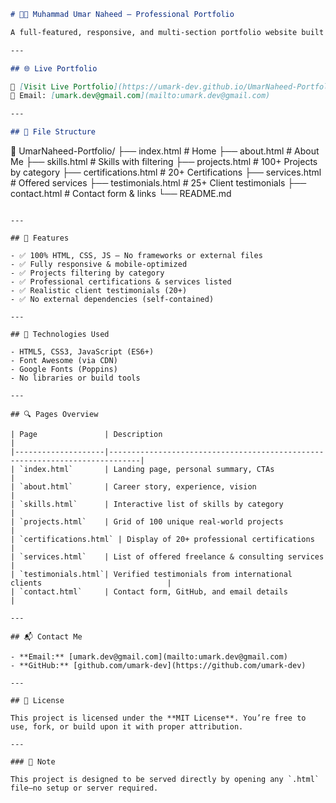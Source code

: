 ```markdown
# 👨‍💻 Muhammad Umar Naheed – Professional Portfolio

A full-featured, responsive, and multi-section portfolio website built using only **HTML**, **CSS**, and **JavaScript**. It highlights my expertise across web & mobile development, AI integrations, DevOps practices, and visual design—showcasing 100+ real-world projects, certifications, and testimonials.

---

## 🌐 Live Portfolio

🔗 [Visit Live Portfolio](https://umark-dev.github.io/UmarNaheed-Portfolio)  
📧 Email: [umark.dev@gmail.com](mailto:umark.dev@gmail.com)

---

## 📁 File Structure

```

📂 UmarNaheed-Portfolio/
├── index.html              # Home
├── about.html              # About Me
├── skills.html             # Skills with filtering
├── projects.html           # 100+ Projects by category
├── certifications.html     # 20+ Certifications
├── services.html           # Offered services
├── testimonials.html       # 25+ Client testimonials
├── contact.html            # Contact form & links
└── README.md

```

---

## 🚀 Features

- ✅ 100% HTML, CSS, JS — No frameworks or external files
- ✅ Fully responsive & mobile-optimized
- ✅ Projects filtering by category
- ✅ Professional certifications & services listed
- ✅ Realistic client testimonials (20+)
- ✅ No external dependencies (self-contained)

---

## 🧠 Technologies Used

- HTML5, CSS3, JavaScript (ES6+)
- Font Awesome (via CDN)
- Google Fonts (Poppins)
- No libraries or build tools

---

## 🔍 Pages Overview

| Page               | Description                                                                 |
|--------------------|-----------------------------------------------------------------------------|
| `index.html`       | Landing page, personal summary, CTAs                                        |
| `about.html`       | Career story, experience, vision                                            |
| `skills.html`      | Interactive list of skills by category                                      |
| `projects.html`    | Grid of 100 unique real-world projects                                      |
| `certifications.html` | Display of 20+ professional certifications                              |
| `services.html`    | List of offered freelance & consulting services                             |
| `testimonials.html`| Verified testimonials from international clients                            |
| `contact.html`     | Contact form, GitHub, and email details                                     |

---

## 📬 Contact Me

- **Email:** [umark.dev@gmail.com](mailto:umark.dev@gmail.com)  
- **GitHub:** [github.com/umark-dev](https://github.com/umark-dev)

---

## 📝 License

This project is licensed under the **MIT License**. You’re free to use, fork, or build upon it with proper attribution.

---

### 🔧 Note

This project is designed to be served directly by opening any `.html` file—no setup or server required.
```
